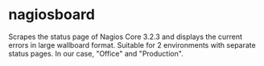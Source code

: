 # nagiosboard
Scrapes the status page of Nagios Core 3.2.3 and displays the current errors in large wallboard format.
Suitable for 2 environments with separate status pages. In our case, "Office" and "Production".
